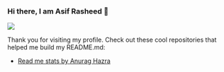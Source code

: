 ### Hi there, I am Asif Rasheed 👋

![](https://github-readme-stats.vercel.app/api?username=asifrasheed6&count_private=true)

Thank you for visiting my profile. Check out these cool repositories that helped me build my README.md:
- [Read me stats by Anurag Hazra](https://github.com/anuraghazra/github-readme-stats)
